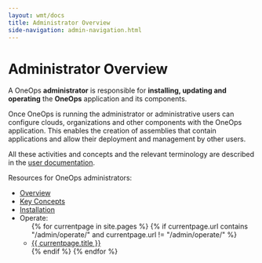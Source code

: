 ```yaml
---
layout: wmt/docs
title: Administrator Overview
side-navigation: admin-navigation.html
---
```


# Administrator Overview

A OneOps **administrator** is responsible for
**installing, updating and operating** the **OneOps** application and its
components.

Once OneOps is running the administrator or administrative users can configure clouds, organizations and other
components with the OneOps application. This enables the creation of assemblies that contain applications and allow
their deployment and management by other users.

All these activities and concepts and the relevant terminology are described in the [user documentation](/user/).

Resources for OneOps administrators:

<ul>
  <li><a href="./index.html">Overview</a></li>
  <li><a href="./key-concepts.html">Key Concepts</a></li>
  <li><a href="./installation.html">Installation</a></li>
  <li>Operate:
    <ul>
      {% for currentpage in site.pages %}
        {% if currentpage.url contains "/admin/operate/" and currentpage.url != "/admin/operate/" %}
        <li><a href="{{ currentpage.url }}">{{ currentpage.title }}</a></li>
        {% endif %}
      {% endfor %}
    </ul>
  </li>
</ul>

